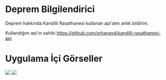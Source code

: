 # Deprem Bilgilendirici

Deprem hakkında Kandilli Rasathanesi kullanan api'den anlık bildirim.

Kullandığım api'ın sahibi
https://github.com/orhanayd/kandilli-rasathanesi-api

# Uygulama İçi Görseller
<img src="https://i.hizliresim.com/7f4a2g3.png">

<img src="https://i.hizliresim.com/da5hd6h.png">
